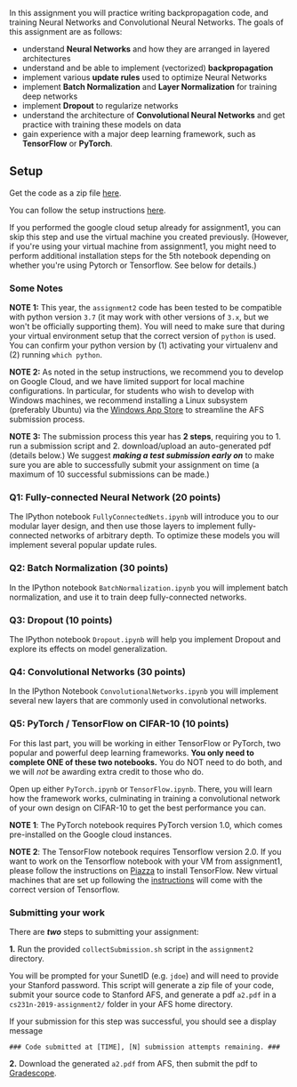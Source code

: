 In this assignment you will practice writing backpropagation code, and training
Neural Networks and Convolutional Neural Networks. The goals of this assignment
are as follows:

- understand **Neural Networks** and how they are arranged in layered
  architectures
- understand and be able to implement (vectorized) **backpropagation**
- implement various **update rules** used to optimize Neural Networks
- implement **Batch Normalization** and **Layer Normalization** for training deep networks
- implement **Dropout** to regularize networks
- understand the architecture of **Convolutional Neural Networks** and
  get practice with training these models on data
- gain experience with a major deep learning framework, such as **TensorFlow** or **PyTorch**.

## Setup
Get the code as a zip file [here](http://cs231n.github.io/assignments/2019/spring1819_assignment2.zip).

You can follow the setup instructions [here](/setup-instructions).

If you performed the google cloud setup already for assignment1, you can skip this step and use the virtual machine you created previously. 
(However, if you're using your virtual machine from assignment1, you might need to perform additional installation steps for the 5th notebook depending on whether you're using Pytorch or Tensorflow. See below for details.)

### Some Notes
**NOTE 1:** This year, the `assignment2` code has been tested to be compatible with python version `3.7` (it may work with other versions of `3.x`, but we won't be officially supporting them). You will need to make sure that during your virtual environment setup that the correct version of `python` is used. You can confirm your python version by (1) activating your virtualenv and (2) running `which python`.

**NOTE 2:** As noted in the setup instructions, we recommend you to develop on Google Cloud, and we have limited support for local machine configurations. In particular, for students who wish to develop with Windows machines, we recommend installing a Linux subsystem (preferably Ubuntu) via the [Windows App Store](https://docs.microsoft.com/en-us/windows/wsl/install-win10) to streamline the AFS submission process.

**NOTE 3:** The submission process this year has **2 steps**, requiring you to 1. run a submission script and 2. download/upload an auto-generated pdf (details below.) We suggest **_making a test submission early on_** to make sure you are able to successfully submit your assignment on time (a maximum of 10 successful submissions can be made.)

### Q1: Fully-connected Neural Network (20 points)
The IPython notebook `FullyConnectedNets.ipynb` will introduce you to our
modular layer design, and then use those layers to implement fully-connected
networks of arbitrary depth. To optimize these models you will implement several
popular update rules.

### Q2: Batch Normalization (30 points)
In the IPython notebook `BatchNormalization.ipynb` you will implement batch
normalization, and use it to train deep fully-connected networks.

### Q3: Dropout (10 points)
The IPython notebook `Dropout.ipynb` will help you implement Dropout and explore
its effects on model generalization.

### Q4: Convolutional Networks (30 points)
In the IPython Notebook `ConvolutionalNetworks.ipynb` you will implement several new layers that are commonly used in convolutional networks.

### Q5: PyTorch / TensorFlow on CIFAR-10 (10 points)
For this last part, you will be working in either TensorFlow or PyTorch, two popular and powerful deep learning frameworks. **You only need to complete ONE of these two notebooks.** You do NOT need to do both, and we will _not_ be awarding extra credit to those who do. 

Open up either `PyTorch.ipynb` or `TensorFlow.ipynb`. There, you will learn how the framework works, culminating in training a  convolutional network of your own design on CIFAR-10 to get the best performance you can.

**NOTE 1**: The PyTorch notebook requires PyTorch version 1.0, which comes pre-installed on the Google cloud instances.

**NOTE 2**: The TensorFlow notebook requires Tensorflow version 2.0. If you want to work on the Tensorflow notebook with your VM from assignment1, please follow the instructions on [Piazza](https://piazza.com/class/js3o5prh5w378a?cid=384) to install TensorFlow. 
 New virtual machines that are set up following the [instructions](/setup-instructions) will come with the correct version of Tensorflow.


### Submitting your work
There are **_two_** steps to submitting your assignment:

**1.** Run the provided `collectSubmission.sh` script in the `assignment2` directory.

You will be prompted for your SunetID (e.g. `jdoe`) and will need to provide your Stanford password. This script will generate a zip file of your code, submit your source code to Stanford AFS, and generate a pdf `a2.pdf` in a `cs231n-2019-assignment2/` folder in your AFS home directory. 

If your submission for this step was successful, you should see a display message 

`### Code submitted at [TIME], [N] submission attempts remaining. ###`

**2.** Download the generated `a2.pdf` from AFS, then submit the pdf to [Gradescope](https://gradescope.com/courses/17367).